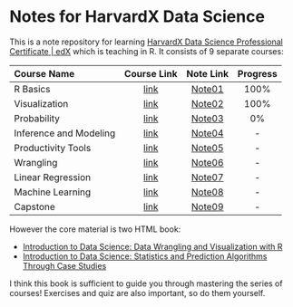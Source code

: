 # Notes for HarvardX Data Science
This is a note repository for learning [HarvardX Data Science Professional Certificate | edX](https://www.edx.org/certificates/professional-certificate/harvardx-data-science) which is teaching in R.
It consists of 9 separate courses:

| Course Name            |                                              Course Link                                              |                Note Link                 | Progress |
| :--------------------- | :---------------------------------------------------------------------------------------------------: | :--------------------------------------: | :------: |
| R Basics               |       [link](https://www.edx.org/learn/r-programming/harvard-university-data-science-r-basics)        |        [Note01](./01-R_Basics.md)        |   100%   |
| Visualization          |  [link](https://www.edx.org/learn/data-visualization/harvard-university-data-science-visualization)   |     [Note02](./02-Visualization.md)      |   100%   |
| Probability            |       [link](https://www.edx.org/learn/probability/harvard-university-data-science-probability)       |      [Note03](./03-Probability.md)       |    0%     |
| Inference and Modeling | [link](https://www.edx.org/learn/data-science/harvard-university-data-science-inference-and-modeling) | [Note04](./04-Inference_and_Modeling.md) |    -     |
| Productivity Tools     |   [link](https://www.edx.org/learn/data-science/harvard-university-data-science-productivity-tools)   |   [Note05](./05-Productivity_Tools.md)   |    -     |
| Wrangling              |       [link](https://www.edx.org/learn/data-science/harvard-university-data-science-wrangling)        |       [Note06](./06-Wrangling.md)        |    -     |
| Linear Regression      |   [link](https://www.edx.org/learn/data-science/harvard-university-data-science-linear-regression)    |   [Note07](./07-Linear_Regression.md)    |    -     |
| Machine Learning       |  [link](https://www.edx.org/learn/machine-learning/harvard-university-data-science-machine-learning)  |    [Note08](./08-Machine_Learning.md)    |    -     |
| Capstone               |        [link](https://www.edx.org/learn/data-science/harvard-university-data-science-capstone)        |        [Note09](./09-Capstone.md)        |    -     |

However the core material is two HTML book:

- [Introduction to Data Science: Data Wrangling and Visualization with R](https://rafalab.dfci.harvard.edu/dsbook-part-1/)
- [Introduction to Data Science: Statistics and Prediction Algorithms Through Case Studies](https://rafalab.dfci.harvard.edu/dsbook-part-2/)

I think this book is sufficient to guide you through mastering the series of courses!
Exercises and quiz are also important, so do them yourself.
